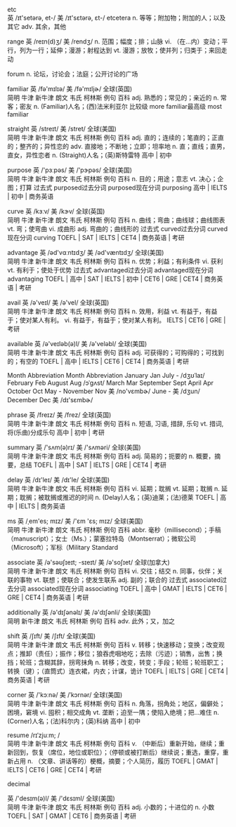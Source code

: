 etc   
英 /ɪt'setərə, et-/  美 /ɪt'sɛtərə, ɛt-/ 
etcetera  n. 等等；附加物；附加的人；以及其它
adv. 其余，其他


range 
英 /reɪn(d)ʒ/  美 /rendʒ/ 
n. 范围；幅度；排；山脉
vi. （在...内）变动；平行，列为一行；延伸；漫游；射程达到
vt. 漫游；放牧；使并列；归类于；来回走动


forum
n. 论坛，讨论会；法庭；公开讨论的广场



familiar 
英 /fə'mɪlɪə/  美 /fə'mɪljɚ/  全球(英国)  
简明 牛津 新牛津  朗文 韦氏  柯林斯 例句  百科
adj. 熟悉的；常见的；亲近的
n. 常客；密友
n. (Familiar)人名；(西)法米利亚尔
比较级 more familiar最高级 most familiar


straight 
英 /streɪt/  美 /stret/  全球(美国)  
简明 牛津 新牛津  朗文 韦氏  柯林斯 例句  百科
adj. 直的；连续的；笔直的；正直的；整齐的；异性恋的
adv. 直接地；不断地；立即；坦率地
n. 直；直线；直男，直女，异性恋者
n. (Straight)人名；(英)斯特雷特
高中 | 初中


purpose 
英 /'pɜːpəs/  美 /'pɝpəs/  全球(美国)  
简明 牛津 新牛津  朗文 韦氏  柯林斯 例句  百科
n. 目的；用途；意志
vt. 决心；企图；打算
过去式 purposed过去分词 purposed现在分词 purposing
高中 | IELTS | 初中 | 商务英语


curve 
英 /kɜːv/  美 /kɝv/  全球(英国)  
简明 牛津 新牛津  朗文 韦氏  柯林斯 例句  百科
n. 曲线；弯曲；曲线球；曲线图表
vt. 弯；使弯曲
vi. 成曲形
adj. 弯曲的；曲线形的
过去式 curved过去分词 curved现在分词 curving
TOEFL | SAT | IELTS | CET4 | 商务英语 | 考研


advantage 
英 /əd'vɑːntɪdʒ/  美 /əd'væntɪdʒ/  全球(美国)  
简明 牛津 新牛津  朗文 韦氏  柯林斯 例句  百科
n. 优势；利益；有利条件
vi. 获利
vt. 有利于；使处于优势
过去式 advantaged过去分词 advantaged现在分词 advantaging
TOEFL | 高中 | SAT | IELTS | 初中 | CET6 | GRE | CET4 | 商务英语 | 考研



avail 
英 /ə'veɪl/  美 /ə'vel/  全球(英国)  
简明 牛津 新牛津  朗文 韦氏  柯林斯 例句  百科
n. 效用，利益
vt. 有益于，有益于；使对某人有利。
vi. 有益于，有益于；使对某人有利。
IELTS | CET6 | GRE | 考研


available 
英 /ə'veɪləb(ə)l/  美 /ə'veləbl/  全球(美国)  
简明 牛津 新牛津  朗文 韦氏  柯林斯 例句  百科
adj. 可获得的；可购得的；可找到的；有空的
TOEFL | 高中 | IELTS | CET6 | CET4 | 商务英语 | 考研



Month	Abbreviation	   Month	Abbreviation
January	Jan	                July	-   /dʒʊˈlaɪ/ 
February	Feb	           August	Aug   /ɔˈgʌst/ 
March	Mar	               September	Sept
April	Apr	               October	Oct
May	-	                   November	Nov  美 /no'vɛmbɚ/ 
June	-	   美 /dʒun/         December	Dec 美 /dɪ'sɛmbɚ/


phrase 
英 /freɪz/  美 /frez/  全球(英国)  
简明 牛津 新牛津  朗文 韦氏  柯林斯 例句  百科
n. 短语, 习语, 措辞, 乐句
vt. 措词, 将(乐曲)分成乐句
高中 | 初中 | 考研


summary 
英 /'sʌm(ə)rɪ/  美 /'sʌməri/  全球(美国)  
简明 牛津 新牛津  朗文 韦氏  柯林斯 例句  百科
adj. 简易的；扼要的
n. 概要，摘要，总结
TOEFL | 高中 | SAT | IELTS | GRE | CET4 | 考研



delay 
英 /dɪ'leɪ/  美 /dɪ'le/  全球(美国)  
简明 牛津 新牛津  朗文 韦氏  柯林斯 例句  百科
vi. 延期；耽搁
vt. 延期；耽搁
n. 延期；耽搁；被耽搁或推迟的时间
n. (Delay)人名；(英)迪莱；(法)德莱
TOEFL | 高中 | IELTS | 商务英语


ms 
英 /ˌem'es; mɪz/  美 /'ɛm 'ɛs; mɪz/  全球(美国)  
简明 牛津 新牛津  朗文 韦氏  柯林斯 例句  百科
abbr. 毫秒（millisecond）；手稿（manuscript）；女士（Ms.）；蒙塞拉特岛（Montserrat）；微软公司（Microsoft）；军标（Military Standard



associate 
英 /ə'səʊʃɪeɪt; -sɪeɪt/  美 /ə'soʃɪet/  全球(加拿大)  
简明 牛津 新牛津  朗文 韦氏  柯林斯 例句  百科
vi. 交往；结交
n. 同事，伙伴；关联的事物
vt. 联想；使联合；使发生联系
adj. 副的；联合的
过去式 associated过去分词 associated现在分词 associating
TOEFL | 高中 | GMAT | IELTS | CET6 | GRE | CET4 | 商务英语 | 考研


additionally 
英 /ə'dɪʃənəlɪ/  美 /ə'dɪʃənli/  全球(美国)  
简明 新牛津  朗文 韦氏  柯林斯 例句  百科
adv. 此外；又，加之



shift 
英 /ʃɪft/  美 /ʃɪft/  全球(美国)  
简明 牛津 新牛津  朗文 韦氏  柯林斯 例句  百科
v. 转移；快速移动；变换；改变观点；推卸（责任）；振作；移位；狼吞虎咽地吃；去除（污迹）；销售，出售；换挡；轮班；含糊其辞，拐弯抹角
n. 转移；改变，转变；手段；轮班；轮班职工；转换（键）；（直筒式）连衣裙，内衣；计谋，诡计
TOEFL | IELTS | GRE | CET4 | 商务英语 | 考研


corner 
英 /'kɔːnə/  美 /ˈkɔrnər/  全球(美国)  
简明 牛津 新牛津  朗文 韦氏  柯林斯 例句  百科
n. 角落，拐角处；地区，偏僻处；困境，窘境
vi. 囤积；相交成角
vt. 垄断；迫至一隅；使陷入绝境；把…难住
n. (Corner)人名；(法)科尔内；(英)科纳
高中 | 初中


resume 
/rɪˈzjuːm; /  
简明 牛津 新牛津  朗文 韦氏  柯林斯 例句  百科
v. （中断后）重新开始，继续；重新回到，恢复（席位，地位或职位）；（停顿或被打断后）继续说；重选，重穿，重新占用
n. （文章、讲话等的）梗概，摘要；个人简历，履历
TOEFL | GMAT | IELTS | CET6 | GRE | CET4 | 考研



decimal

英 /'desɪm(ə)l/  美 /'dɛsɪml/  全球(美国)  
简明 牛津 新牛津  朗文 韦氏  柯林斯 例句  百科
adj. 小数的；十进位的
n. 小数
TOEFL | SAT | GMAT | CET6 | 商务英语 | 考研